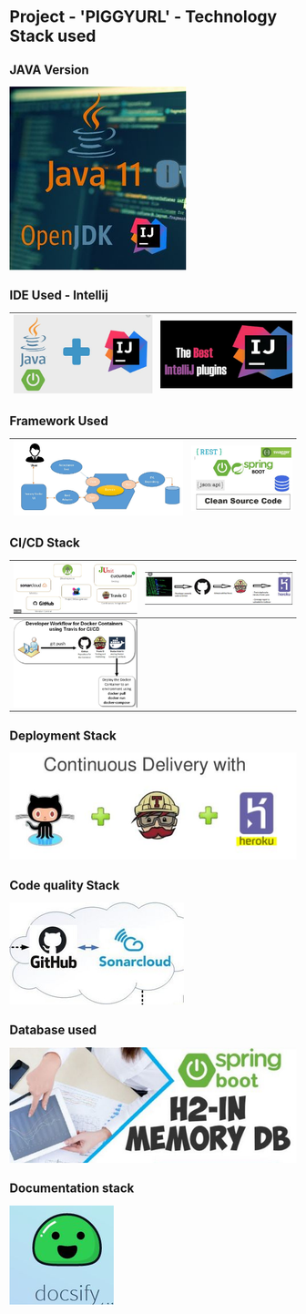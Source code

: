 # Project - 'PIGGYURL' - Technology Stack used

## JAVA Version
![Image](../images/Java11.JPG)

## IDE Used - Intellij
![Image](../images/IDE.JPG) | ![Image](../images/Plugins.JPG)
------------ | -------------

## Framework Used
![Image](../images/Hexagonal.JPG) | ![Image](../images/Springboot.JPG)
------------ | -------------

## CI/CD Stack
![Image](../images/Techstack.JPG) | ![Image](../images/CiCd_Flow.JPG)
------------ | -------------
 | ![Image](../images/Travis_DockerHub.JPG)
 
## Deployment Stack
![Image](../images/Heroku.JPG)

## Code quality Stack
![Image](../images/SonarCloud.JPG)

## Database used
![Image](../images/H2DB.JPG)

## Documentation stack
![Image](../images/Docsify.JPG)

